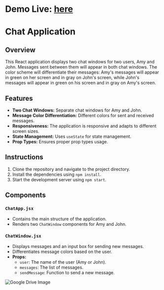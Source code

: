 # Demo Live: [here](https://chat-react33.netlify.app/)

# Chat Application

## Overview
This React application displays two chat windows for two users, Amy and John. Messages sent between them will appear in both chat windows. The color scheme will differentiate their messages: Amy's messages will appear in green on her screen and in gray on John's screen, while John's messages will appear in green on his screen and in gray on Amy's screen.

## Features
- **Two Chat Windows:** Separate chat windows for Amy and John.
- **Message Color Differentiation:** Different colors for sent and received messages.
- **Responsiveness:** The application is responsive and adapts to different screen sizes.
- **State Management:** Uses `useState` for state management.
- **Prop Types:** Ensures proper prop types usage.

## Instructions
1. Clone the repository and navigate to the project directory.
2. Install the dependencies using `npm install`.
3. Start the development server using `npm start`.

## Components

### `ChatApp.jsx`
- Contains the main structure of the application.
- Renders two `ChatWindow` components for Amy and John.

### `ChatWindow.jsx`
- Displays messages and an input box for sending new messages.
- Differentiates message colors based on the user.
- **Props:**
  - `user`: The name of the user (Amy or John).
  - `messages`: The list of messages.
  - `sendMessage`: Function to send a new message.


<img src="https://drive.google.com/uc?export=view&id=1i0kNAVNWQbvGPLOW6H2HbcuR9NWIPLh1" alt="Google Drive Image">


